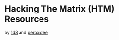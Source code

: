 # Hacking The Matrix (HTM) Resources

by [1d8](https://github.com/1d8) and [peroxidee](https://github.com/peroxidee)
